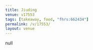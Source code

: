 ```yaml
---
title: Jiuding
venue: v17553
tags: [takeaway, food, "fhrs:662434"]
permalink: /v/17553/
layout: venue
---
```

null